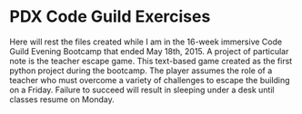 # PDX Code Guild Exercises
Here will rest the files created while I am in the 16-week immersive Code Guild Evening Bootcamp that ended May 18th, 2015.
A project of particular note is the teacher escape game.  This text-based game created as the first python project during the bootcamp.  The player assumes the role of a teacher who must overcome a variety of challenges to escape the building on a Friday.  Failure to succeed will result in sleeping under a desk until classes resume on Monday.
